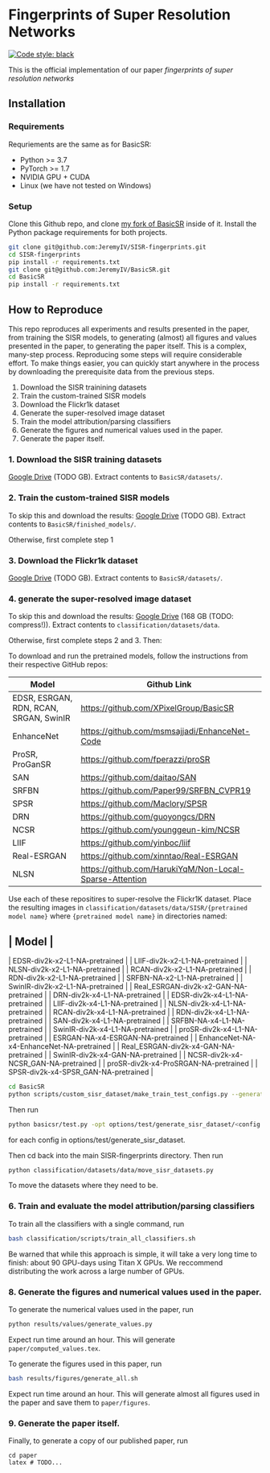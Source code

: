 # Fingerprints of Super Resolution Networks

[![Code style: black](https://img.shields.io/badge/code%20style-black-000000.svg)](https://github.com/psf/black)

This is the official implementation of our paper *fingerprints of super resolution networks*

## Installation

### Requirements
Requriements are the same as for BasicSR:

 * Python >= 3.7
 * PyTorch >= 1.7
 * NVIDIA GPU + CUDA
 * Linux (we have not tested on Windows)

### Setup

Clone this Github repo, and clone [my fork of BasicSR](https://github.com/xinntao/BasicSR) inside of it. Install the Python package requirements for both projects.
    
```bash
git clone git@github.com:JeremyIV/SISR-fingerprints.git
cd SISR-fingerprints
pip install -r requirements.txt
git clone git@github.com:JeremyIV/BasicSR.git
cd BasicSR
pip install -r requirements.txt 
```

## How to Reproduce

This repo reproduces all experiments and results presented in the paper, from training the SISR models, to generating (almost) all figures and values presented in the paper, to generating the paper itself. This is a complex, many-step process. Reproducing some steps will require considerable effort. To make things easier, you can quickly start anywhere in the process by downloading the prerequisite data from the previous steps.

1. Download the SISR trainining datasets
2. Train the custom-trained SISR models
3. Download the Flickr1k dataset
4. Generate the super-resolved image dataset
5. Train the model attribution/parsing classifiers
6. Generate the figures and numerical values used in the paper.
7. Generate the paper itself.

### 1. Download the SISR training datasets

[Google Drive](TODO) (TODO GB). Extract contents to `BasicSR/datasets/`.

### 2. Train the custom-trained SISR models

To skip this and download the results:
[Google Drive](TODO) (TODO GB). Extract contents to `BasicSR/finished_models/`.

Otherwise, first complete step 1

### 3. Download the Flickr1k dataset
[Google Drive](TODO) (TODO GB). Extract contents to `BasicSR/datasets/`.


### 4. generate the super-resolved image dataset
To skip this and download the results:
[Google Drive](TODO) (168 GB (TODO: compress!)). Extract contents to `classification/datasets/data`.

Otherwise, first complete steps 2 and 3. Then:

To download and run the pretrained models, follow the instructions from their respective GitHub repos:

| Model         | Github Link |
|---------------|-------------|
|EDSR, ESRGAN, RDN, RCAN, SRGAN, SwinIR| https://github.com/XPixelGroup/BasicSR |
|EnhanceNet      | https://github.com/msmsajjadi/EnhanceNet-Code |
|ProSR, ProGanSR | https://github.com/fperazzi/proSR |
|SAN            | https://github.com/daitao/SAN |
|SRFBN          | https://github.com/Paper99/SRFBN_CVPR19 |
|SPSR           | https://github.com/Maclory/SPSR |
|DRN            | https://github.com/guoyongcs/DRN |
|NCSR           | https://github.com/younggeun-kim/NCSR |
|LIIF           | https://github.com/yinboc/liif |
|Real-ESRGAN    | https://github.com/xinntao/Real-ESRGAN |
|NLSN           | https://github.com/HarukiYqM/Non-Local-Sparse-Attention |

Use each of these repositires to super-resolve the Flickr1K dataset. Place the resulting images in `classification/datasets/data/SISR/{pretrained model name}` where `{pretrained model name}` in directories named:

| Model |
--------
| EDSR-div2k-x2-L1-NA-pretrained |
| LIIF-div2k-x2-L1-NA-pretrained |
| NLSN-div2k-x2-L1-NA-pretrained |
| RCAN-div2k-x2-L1-NA-pretrained |
| RDN-div2k-x2-L1-NA-pretrained |
| SRFBN-NA-x2-L1-NA-pretrained |
| SwinIR-div2k-x2-L1-NA-pretrained |
| Real_ESRGAN-div2k-x2-GAN-NA-pretrained |
| DRN-div2k-x4-L1-NA-pretrained |
| EDSR-div2k-x4-L1-NA-pretrained |
| LIIF-div2k-x4-L1-NA-pretrained |
| NLSN-div2k-x4-L1-NA-pretrained |
| RCAN-div2k-x4-L1-NA-pretrained |
| RDN-div2k-x4-L1-NA-pretrained |
| SAN-div2k-x4-L1-NA-pretrained |
| SRFBN-NA-x4-L1-NA-pretrained |
| SwinIR-div2k-x4-L1-NA-pretrained |
| proSR-div2k-x4-L1-NA-pretrained |
| ESRGAN-NA-x4-ESRGAN-NA-pretrained |
| EnhanceNet-NA-x4-EnhanceNet-NA-pretrained |
| Real_ESRGAN-div2k-x4-GAN-NA-pretrained |
| SwinIR-div2k-x4-GAN-NA-pretrained |
| NCSR-div2k-x4-NCSR_GAN-NA-pretrained |
| proSR-div2k-x4-ProSRGAN-NA-pretrained |
| SPSR-div2k-x4-SPSR_GAN-NA-pretrained |


```bash
cd BasicSR
python scripts/custom_sisr_dataset/make_train_test_configs.py --generate_SISR_dataset
```

Then run 

```bash
python basicsr/test.py -opt options/test/generate_sisr_dataset/<config.yml>
```

for each config in options/test/generate_sisr_dataset.

Then cd back into the main SISR-fingerprints directory.
Then run

```bash
python classification/datasets/data/move_sisr_datasets.py
``` 

To move the datasets where they need to be.

### 6. Train and evaluate the model attribution/parsing classifiers

To train all the classifiers with a single command, run

```bash
bash classification/scripts/train_all_classifiers.sh
```

Be warned that while this approach is simple, it will take a very long time to finish: about 90 GPU-days using Titan X GPUs. We reccommend distributing the work across a large number of GPUs. 

### 8. Generate the figures and numerical values used in the paper.

To generate the numerical values used in the paper, run

```bash
python results/values/generate_values.py
```

Expect run time around an hour. This will generate `paper/computed_values.tex`.

To generate the figures used in this paper, run

```bash
bash results/figures/generate_all.sh
```
Expect run time around an hour. This will generate almost all figures used in the paper and save them to `paper/figures`.

### 9. Generate the paper itself.
Finally, to generate a copy of our published paper, run

```
cd paper
latex # TODO...
```